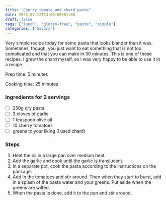 ```yaml
---
title: "Cherry tomato and chard pasta"
date: 2023-07-12T14:00:00+01:00
draft: false
tags: ["lunch", "gluten-free", "pasta", "simple"]
categories: ["Savory"]
---
```


Very simple recipe today for some pasta that looks blander than it was. Sometimes, though, you just want to eat something that is not too complicated and that you can make in 30 minutes. This is one of those recipes. I grew the chard myself, so i was very happy to be able to use it in a recipe.

<div class="recipe">
Prep time: 5 minutes

Cooking time: 25 minutes

### Ingredients for 2 servings
- [ ] 250g dry pasta
- [ ] 3 cloves of garlic
- [ ] 1 teaspoon olive oil
- [ ] 10 cherry tomatoes
- [ ] greens to your liking (I used chard)

### Steps
1. Heat the oil in a large pan over medium heat.
2. Add the garlic and cook until the garlic is translucent.
3. In a separate pot, cook the pasta according to the instructions on the package.
4. Add in the tomatoes and stir around. Then when they start to burst, add in a splash of the pasta water and your greens. Put aside when the greens are wilted.
5. When the pasta is done, add it to the pan and stir around.

</div>
